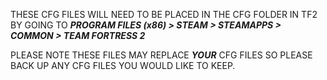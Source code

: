 THESE CFG FILES WILL NEED TO BE PLACED IN THE CFG FOLDER IN TF2 BY GOING TO ***PROGRAM FILES (x86) > STEAM > STEAMAPPS > COMMON > TEAM FORTRESS 2***

PLEASE NOTE THESE FILES MAY REPLACE ***YOUR*** CFG FILES SO PLEASE BACK UP ANY CFG FILES YOU WOULD LIKE TO KEEP.
